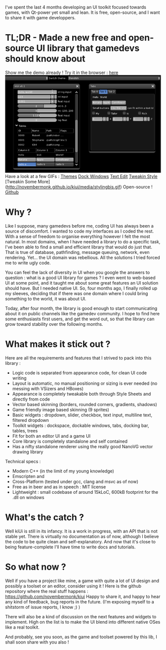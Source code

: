 I've spent the last 4 months developing an UI toolkit focused towards games, with Qt-power yet small and lean. It is free, open-source, and I want to share it with game developpers.

TL;DR - Made a new free and open-source UI library that gamedevs should know about
=====
Show me the demo already ! Try it in the browser : [here](http://novembermonk.github.io/kiui/livedemo/kiui.html)
![switching between styles at runtime](media/themes.gif?raw=true)
Have a look at a few GIFs : [Themes](http://novembermonk.github.io/kiui/media/styles.gif) [Dock Windows](http://novembermonk.github.io/kiui/media/dockspace.gif)
[Text Edit](http://novembermonk.github.io/kiui/media/texteditx.gif) [Tweakin Style](http://novembermonk.github.io/kiui/media/styling.gif) [Tweakin Some More] (http://novembermonk.github.io/kiui/media/stylingbis.gif)
Open-source ! [Github](https://github.com/novembermonk/kiui)

Why ?
=====
Like I suppose, many gamedevs before me, coding UI has always been a source of discomfort.
I wanted to code my interfaces as I coded the rest. With a sense of freedom to organise everything however I felt the most natural.
In most domains, when I have needed a library to do a specific task, I've been able to find a small and efficient library that would do just that.
That is true of database, pathfinding, message queuing, network, even rendering.
Yet... the UI domain was rebellious. All the solutions I tried forced me to write ugly code.

You can feel the lack of diversity in UI when you google the answers to question : what is a good UI library for games ?
I even went to web-based UI at some point, and it taught me about some great features an UI solution should have. But I needed native UI.
So, four months ago, I finally rolled up my sleeves, deciding that if there was one domain where I could bring something to the world, it was about UI.

Today, after four month, the library is good enough to start communicating about it on public channels like the gamedev community.
I hope to find here some enthusiasts first users, and get the word out, so that the library can grow toward stability over the following months.

What makes it stick out ?
=========================
Here are all the requirements and features that I strived to pack into this library :
- Logic code is separated from appearance code, for clean UI code writing
- Layout is automatic, no manual positioning or sizing is ever needed (no messing with VSizers and HBoxes)
- Appearance is completely tweakable both through Style Sheets and directly from code
- Vector based skinning (borders, rounded corners, gradients, shadows)
- Game friendly image based skinning (9 sprites)
- Basic widgets : dropdown, slider, checkbox, text input, multiline text, filtered dropdown
- Toolkit widgets : dockspace, dockable windows, tabs, docking bar, tables, trees
- Fit for both an editor UI and a game UI
- Core library is completely standalone and self contained
- Has a nifty standalone renderer using the really good NanoVG vector drawing library

Technical specs :
- Modern C++ (in the limit of my young knowledge)
- Emscripten and
- Cross-Platform (tested under gcc, clang and msvc as of now)
- Free as in beer and as in speech : MIT license
- Lightweight : small codebase of around 15kLoC, 600kB footprint for the .dll on windows

What's the catch ?
==================
Well kiUi is still in its infancy. It is a work in progress, with an API that is not stable yet.
There is virtually no documentation as of now, although I believe the code to be quite clean and self-explanatory.
And now that it's close to being feature-complete I'll have time to write docs and tutorials.

So what now ?
=============
Well if you have a project like mine, a game with quite a lot of UI design and possibly a toolset or an editor, consider using it !
Here is the github repository where the real stuff happens : https://github.com/novembermonk/kiui
Happy to share it, and happy to hear any kind of feedback, bug reports in the future. (I'm exposing myself to a shitstorm of issue reports, I know ;) )

There will also be a kind of discussion on the next features and widgets to implement.
High on the list is to make the UI blend into different native OSes like a real toolkit.

And probably, see you soon, as the game and toolset powered by this lib, I shall soon share with you also !
